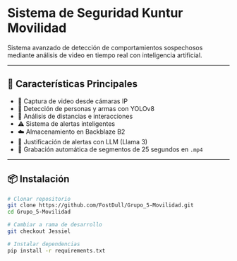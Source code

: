 # Sistema de Seguridad Kuntur Movilidad

Sistema avanzado de detección de comportamientos sospechosos mediante análisis de video en tiempo real con inteligencia artificial.

---

## 🚀 Características Principales

- 🎥 Captura de video desde cámaras IP  
- 🧠 Detección de personas y armas con YOLOv8  
- 📏 Análisis de distancias e interacciones  
- ⚠️ Sistema de alertas inteligentes  
- ☁️ Almacenamiento en Backblaze B2  
- 💬 Justificación de alertas con LLM (Llama 3)  
- 📼 Grabación automática de segmentos de 25 segundos en `.mp4`

---

## 📦 Instalación

```bash
# Clonar repositorio
git clone https://github.com/FostDull/Grupo_5-Movilidad.git
cd Grupo_5-Movilidad

# Cambiar a rama de desarrollo
git checkout Jessiel

# Instalar dependencias
pip install -r requirements.txt
